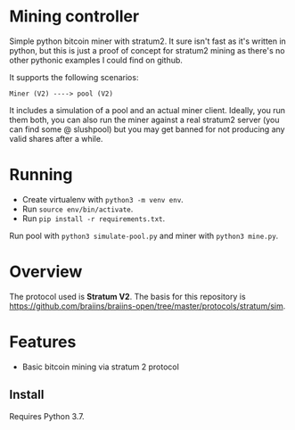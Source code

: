 # Mining controller

Simple python bitcoin miner with stratum2. It sure isn't fast as it's written in python, but this is just a proof of concept for stratum2 mining as there's no other pythonic examples I could find on github.

It supports the following scenarios:

```
Miner (V2) ----> pool (V2)
```

It includes a simulation of a pool and an actual miner client. Ideally, you run them both, you can also run the miner against a real stratum2 server (you can find some @ slushpool) but you may get banned for not producing any valid shares after a while.

# Running

- Create virtualenv with `python3 -m venv env`.
- Run `source env/bin/activate`.
- Run `pip install -r requirements.txt`.

Run pool with `python3 simulate-pool.py` and miner with `python3 mine.py`.

# Overview

The protocol used is **Stratum V2**. The basis for this repository is https://github.com/braiins/braiins-open/tree/master/protocols/stratum/sim.

# Features

- Basic bitcoin mining via stratum 2 protocol


## Install

Requires Python 3.7.
